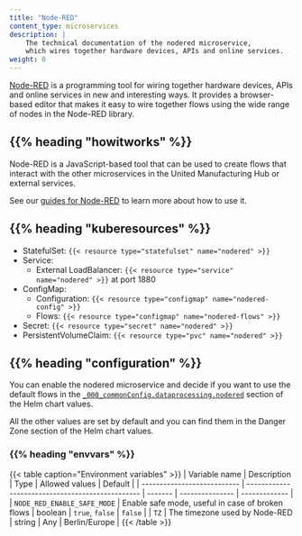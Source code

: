 ```yaml
---
title: "Node-RED"
content_type: microservices
description: |
    The technical documentation of the nodered microservice,
    which wires together hardware devices, APIs and online services.
weight: 0
---
```


<!-- overview -->

[Node-RED](https://nodered.org/) is a programming tool for wiring together
hardware devices, APIs and online services in new and interesting ways. It
provides a browser-based editor that makes it easy to wire together flows using
the wide range of nodes in the Node-RED library.

## {{% heading "howitworks" %}}

Node-RED is a JavaScript-based tool that can be used to create flows that
interact with the other microservices in the United Manufacturing Hub or
external services.

See our [guides for Node-RED](https://learn.umh.app/topic/node-red/) to learn
more about how to use it.

<!-- body -->

## {{% heading "kuberesources" %}}

- StatefulSet: `{{< resource type="statefulset" name="nodered" >}}`
- Service:
  - External LoadBalancer: `{{< resource type="service" name="nodered" >}}` at
    port 1880
- ConfigMap:
  - Configuration: `{{< resource type="configmap" name="nodered-config" >}}`
  - Flows: `{{< resource type="configmap" name="nodered-flows" >}}`
- Secret: `{{< resource type="secret" name="nodered" >}}`
- PersistentVolumeClaim: `{{< resource type="pvc" name="nodered" >}}`

## {{% heading "configuration" %}}

You can enable the nodered microservice and decide if you want to use the
default flows in the [`_000_commonConfig.dataprocessing.nodered`](/docs/architecture/helm-chart/#node-red)
section of the Helm chart values.

All the other values are set by default and you can find them in the
Danger Zone section of the Helm chart values.

### {{% heading "envvars" %}}

{{< table caption="Environment variables" >}}
| Variable name               | Description                                      | Type    | Allowed values  | Default       |
| --------------------------- | ------------------------------------------------ | ------- | --------------- | ------------- |
| `NODE_RED_ENABLE_SAFE_MODE` | Enable safe mode, useful in case of broken flows | boolean | `true`, `false` | `false`       |
| `TZ`                        | The timezone used by Node-RED                    | string  | Any             | Berlin/Europe |
{{< /table >}}
